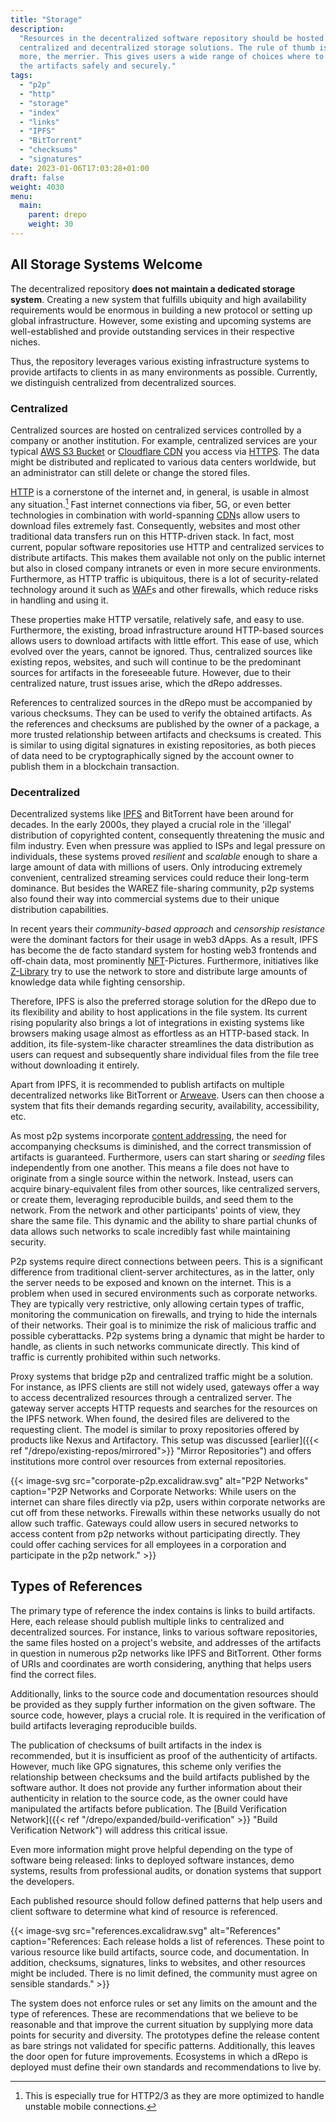 ```yaml
---
title: "Storage"
description:
  "Resources in the decentralized software repository should be hosted on
  centralized and decentralized storage solutions. The rule of thumb is: the
  more, the merrier. This gives users a wide range of choices where to obtain
  the artifacts safely and securely."
tags:
  - "p2p"
  - "http"
  - "storage"
  - "index"
  - "links"
  - "IPFS"
  - "BitTorrent"
  - "checksums"
  - "signatures"
date: 2023-01-06T17:03:28+01:00
draft: false
weight: 4030
menu:
  main:
    parent: drepo
    weight: 30
---
```


## All Storage Systems Welcome

The decentralized repository **does not maintain a dedicated storage system**.
Creating a new system that fulfills ubiquity and high availability requirements
would be enormous in building a new protocol or setting up global
infrastructure. However, some existing and upcoming systems are well-established
and provide outstanding services in their respective niches.

Thus, the repository leverages various existing infrastructure systems to
provide artifacts to clients in as many environments as possible. Currently, we
distinguish centralized from decentralized sources.

### Centralized

Centralized sources are hosted on centralized services controlled by a company
or another institution. For example, centralized services are your typical
[AWS S3 Bucket](https://aws.amazon.com/s3/ "AWS S3") or
[Cloudflare CDN](https://www.cloudflare.com/cdn/ "Cloudflare CDN") you access
via [HTTPS](https://en.wikipedia.org/wiki/HTTPS "HTTPS"). The data might be
distributed and replicated to various data centers worldwide, but an
administrator can still delete or change the stored files.

[HTTP](https://en.wikipedia.org/wiki/Hypertext_Transfer_Protocol "HTTP") is a
cornerstone of the internet and, in general, is usable in almost any
situation.[^http] Fast internet connections via fiber, 5G, or even better
technologies in combination with world-spanning
[CDN](https://en.wikipedia.org/wiki/Content_delivery_network "Content Delivery
Network")s
allow users to download files extremely fast. Consequently, websites and most
other traditional data transfers run on this HTTP-driven stack. In fact, most
current, popular software repositories use HTTP and centralized services to
distribute artifacts. This makes them available not only on the public internet
but also in closed company intranets or even in more secure environments.
Furthermore, as HTTP traffic is ubiquitous, there is a lot of security-related
technology around it such as
[WAF](https://en.wikipedia.org/wiki/Web_application_firewall "Web Application
Firewall")s
and other firewalls, which reduce risks in handling and using it.

[^http]:
    This is especially true for HTTP2/3 as they are more optimized to handle
    unstable mobile connections.

These properties make HTTP versatile, relatively safe, and easy to use.
Furthermore, the existing, broad infrastructure around HTTP-based sources allows
users to download artifacts with little effort. This ease of use, which evolved
over the years, cannot be ignored. Thus, centralized sources like existing
repos, websites, and such will continue to be the predominant sources for
artifacts in the foreseeable future. However, due to their centralized nature,
trust issues arise, which the dRepo addresses.

References to centralized sources in the dRepo must be accompanied by various
checksums. They can be used to verify the obtained artifacts. As the references
and checksums are published by the owner of a package, a more trusted
relationship between artifacts and checksums is created. This is similar to
using digital signatures in existing repositories, as both pieces of data need
to be cryptographically signed by the account owner to publish them in a
blockchain transaction.

### Decentralized

Decentralized systems like
[IPFS](https://ipfs.tech/ "InterPlanetary File System") and BitTorrent have been
around for decades. In the early 2000s, they played a crucial role in the
'illegal' distribution of copyrighted content, consequently threatening the
music and film industry. Even when pressure was applied to ISPs and legal
pressure on individuals, these systems proved _resilient_ and _scalable_ enough
to share a large amount of data with millions of users. Only introducing
extremely convenient, centralized streaming services could reduce their
long-term dominance. But besides the WAREZ file-sharing community, p2p systems
also found their way into commercial systems due to their unique distribution
capabilities.

In recent years their _community-based approach_ and _censorship resistance_
were the dominant factors for their usage in web3 dApps. As a result, IPFS has
become the de facto standard system for hosting web3 frontends and off-chain
data, most prominently
[NFT](https://en.wikipedia.org/wiki/Non-fungible_token "Non-fungible Token")-Pictures.
Furthermore, initiatives like
[Z-Library](https://annas-blog.org/help-seed-zlibrary-on-ipfs.html "Z-Library")
try to use the network to store and distribute large amounts of knowledge data
while fighting censorship.

Therefore, IPFS is also the preferred storage solution for the dRepo due to its
flexibility and ability to host applications in the file system. Its current
rising popularity also brings a lot of integrations in existing systems like
browsers making usage almost as effortless as an HTTP-based stack. In addition,
its file-system-like character streamlines the data distribution as users can
request and subsequently share individual files from the file tree without
downloading it entirely.

Apart from IPFS, it is recommended to publish artifacts on multiple
decentralized networks like BitTorrent or
[Arweave](https://www.arweave.org/ "Arweave"). Users can then choose a system
that fits their demands regarding security, availability, accessibility, etc.

As most p2p systems incorporate
[content addressing](https://en.wikipedia.org/wiki/Content-addressable_storage "Content-addressable Storage"),
the need for accompanying checksums is diminished, and the correct transmission
of artifacts is guaranteed. Furthermore, users can start sharing or _seeding_
files independently from one another. This means a file does not have to
originate from a single source within the network. Instead, users can acquire
binary-equivalent files from other sources, like centralized servers, or create
them, leveraging reproducible builds, and seed them to the network. From the
network and other participants' points of view, they share the same file. This
dynamic and the ability to share partial chunks of data allows such networks to
scale incredibly fast while maintaining security.

P2p systems require direct connections between peers. This is a significant
difference from traditional client-server architectures, as in the latter, only
the server needs to be exposed and known on the internet. This is a problem when
used in secured environments such as corporate networks. They are typically very
restrictive, only allowing certain types of traffic, monitoring the
communication on firewalls, and trying to hide the internals of their networks.
Their goal is to minimize the risk of malicious traffic and possible
cyberattacks. P2p systems bring a dynamic that might be harder to handle, as
clients in such networks communicate directly. This kind of traffic is currently
prohibited within such networks.

Proxy systems that bridge p2p and centralized traffic might be a solution.
For instance, as IPFS clients are still not widely used, gateways offer a way to
access decentralized resources through a centralized server. The gateway server
accepts HTTP requests and searches for the resources on the IPFS network. When
found, the desired files are delivered to the requesting client. The model is
similar to proxy repositories offered by products like Nexus and Artifactory.
This setup was discussed [earlier]({{< ref "/drepo/existing-repos/mirrored">}}
"Mirror Repositories") and offers institutions more control over resources from
external repositories.

{{< image-svg
  src="corporate-p2p.excalidraw.svg"
  alt="P2P Networks"
  caption="P2P Networks and Corporate Networks: While users on the internet can share files directly via p2p, users within corporate networks are cut off from these networks. Firewalls within these networks usually do not allow such traffic. Gateways could allow users in secured networks to access content from p2p networks without participating directly. They could offer caching services for all employees in a corporation and participate in the p2p network." >}}

## Types of References

The primary type of reference the index contains is links to build artifacts.
Here, each release should publish multiple links to centralized and
decentralized sources. For instance, links to various software repositories, the
same files hosted on a project's website, and addresses of the artifacts in
question in numerous p2p networks like IPFS and BitTorrent. Other forms of URIs
and coordinates are worth considering, anything that helps users find the
correct files.

Additionally, links to the source code and documentation resources should be
provided as they supply further information on the given software. The source
code, however, plays a crucial role. It is required in the verification of build
artifacts leveraging reproducible builds.

The publication of checksums of built artifacts in the index is recommended, but
it is insufficient as proof of the authenticity of artifacts. However, much like
GPG signatures, this scheme only verifies the relationship between checksums and
the build artifacts published by the software author. It does not provide any
further information about their authenticity in relation to the source code, as
the owner could have manipulated the artifacts before publication. The [Build
Verification Network]({{< ref "/drepo/expanded/build-verification" >}} "Build
Verification Network") will address this critical issue.

Even more information might prove helpful depending on the type of software
being released: links to deployed software instances, demo systems, results from
professional audits, or donation systems that support the developers.

Each published resource should follow defined patterns that help users and
client software to determine what kind of resource is referenced.

{{< image-svg
  src="references.excalidraw.svg"
  alt="References"
  caption="References: Each release holds a list of references. These point to various resource like build artifacts, source code, and documentation. In addition, checksums, signatures, links to websites, and other resources might be included. There is no limit defined, the community must agree on sensible standards." >}}

The system does not enforce rules or set any limits on the amount and the type
of references. These are recommendations that we believe to be reasonable and
that improve the current situation by supplying more data points for security
and diversity. The prototypes define the release content as bare strings not
validated for specific patterns. Additionally, this leaves the door open for
future improvements. Ecosystems in which a dRepo is deployed must define their
own standards and recommendations to live by.